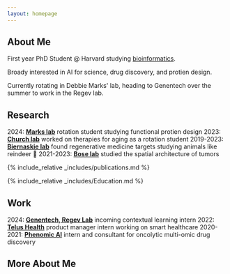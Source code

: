 ```yaml
---
layout: homepage
---
```


## About Me

First year PhD Student @ Harvard studying [bioinformatics](https://dbmi.hms.harvard.edu/education/phd-program/big-phd-track). 

Broady interested in AI for science, drug discovery, and protien design. 

Currently rotating in Debbie Marks' lab, heading to Genentech over the summer to work in the Regev lab.

## Research

2024:  [**Marks lab**](https://www.deboramarkslab.com) rotation student studying functional protien design
2023:  [**Church lab**](https://churchlab.hms.harvard.edu) worked on therapies for aging as a rotation student
2019-2023:  [**Biernaskie lab**](https://vet.ucalgary.ca/labs/biernaskie/home?utm_source=biernaskie&utm_medium=redirect&utm_campaign=redirect) found regenerative medicine targets studying animals like reindeer 🦌
2021-2023:  [**Bose lab**](https://cumming.ucalgary.ca/departments/bmb/profiles/dr-pinaki-bose) studied the spatial architecture of tumors

{% include_relative _includes/publications.md %}

{% include_relative _includes/Education.md %}

## Work

2024:  [**Genentech, Regev Lab**](https://www.deboramarkslab.com) incoming contextual learning intern
2022:  [**Telus Health**](https://churchlab.hms.harvard.edu) product manager intern working on smart healthcare
2020-2021:  [**Phenomic AI**](https://vet.ucalgary.ca/labs/biernaskie/home?utm_source=biernaskie&utm_medium=redirect&utm_campaign=redirect) intern and consultant for oncolytic multi-omic drug discovery

## More About Me

